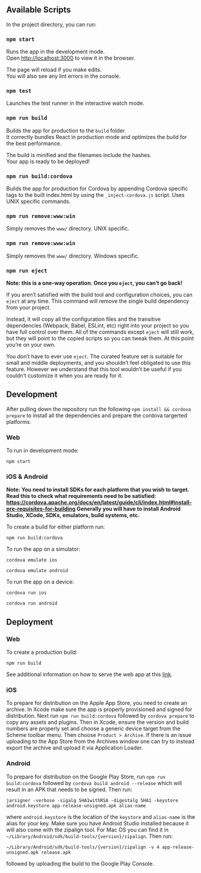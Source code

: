 ## Available Scripts

In the project directory, you can run:

### `npm start`

Runs the app in the development mode.<br>
Open [http://localhost:3000](http://localhost:3000) to view it in the browser.

The page will reload if you make edits.<br>
You will also see any lint errors in the console.

### `npm test`

Launches the test runner in the interactive watch mode.<br>

### `npm run build`

Builds the app for production to the `build` folder.<br>
It correctly bundles React in production mode and optimizes the build for the best performance.

The build is minified and the filenames include the hashes.<br>
Your app is ready to be deployed!

### `npm run build:cordova`

Builds the app for production for Cordova by appending Cordova specific tags to the built index.html by using the `_inject-cordova.js` script. Uses UNIX specific commands.

### `npm run remove:www:win`

Simply removes the `www/` directory. UNIX specific.

### `npm run remove:www:win`

Simply removes the `www/` directory. Windows specific.

### `npm run eject`

**Note: this is a one-way operation. Once you `eject`, you can’t go back!**

If you aren’t satisfied with the build tool and configuration choices, you can `eject` at any time. This command will remove the single build dependency from your project.

Instead, it will copy all the configuration files and the transitive dependencies (Webpack, Babel, ESLint, etc) right into your project so you have full control over them. All of the commands except `eject` will still work, but they will point to the copied scripts so you can tweak them. At this point you’re on your own.

You don’t have to ever use `eject`. The curated feature set is suitable for small and middle deployments, and you shouldn’t feel obligated to use this feature. However we understand that this tool wouldn’t be useful if you couldn’t customize it when you are ready for it.

## Development

After pulling down the repository run the following `npm install && cordova prepare` to install all the dependencies and prepare the cordova targerted platforms.

### **Web**

To run in development mode:

`npm start`

### **iOS & Android**

**Note: You need to install SDKs for each platform that you wish to target. Read this to check what requirements need to be satisfied: https://cordova.apache.org/docs/en/latest/guide/cli/index.html#install-pre-requisites-for-building Generally you will have to install Android Studio, XCode, SDKs, emulators, build systems, etc.**

To create a build for either platform run:

`npm run build:cordova`

To run the app on a simulator:

`cordova emulate ios`

`cordova emulate android`

To run the app on a device:

`cordova run ios`

`cordova run android`

## Deployment

### **Web**

To create a production build:

`npm run build`

See additional information on how to serve the web app at this [link](https://facebook.github.io/create-react-app/docs/deployment).

### **iOS**

To prepare for distribution on the Apple App Store, you need to create an archive. In Xcode make sure the app is properly provisioned and signed for distribution. Next run `npm run build:cordova` followed by `cordova prepare` to copy any assets and plugins. Then in Xcode, ensure the version and build numbers are properly set and choose a generic device target from the Scheme toolbar menu. Then choose `Product > Archive`. If there is an issue uploading to the App Store from the Archives window one can try to instead export the archive and upload it via Application Loader.

### **Android**

To prepare for distribution on the Google Play Store, run `npm run build:cordova` followed by `cordova build android --release` which will result in an APK that needs to be signed. Then run:

`jarsigner -verbose -sigalg SHA1withRSA -digestalg SHA1 -keystore android.keystore app-release-unsigned.apk alias-name`

where `android.keystore` is the location of the `keystore` and `alias-name` is the alias for your key. Make sure you have Android Studio installed because it will also come with the zipalign tool. For Mac OS you can find it in `~/Library/Android/sdk/build-tools/{version}/zipalign`. Then run:

`~/Library/Android/sdk/build-tools/{version}/zipalign -v 4 app-release-unsigned.apk release.apk`

followed by uploading the build to the Google Play Console.
